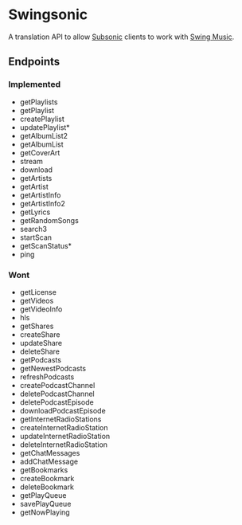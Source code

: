 # Swingsonic

A translation API to allow [Subsonic](https://subsonic.org/pages/index.jsp) clients to work with [Swing Music](https://github.com/swing-opensource/swingmusic).

## Endpoints

### Implemented

- getPlaylists
- getPlaylist
- createPlaylist
- updatePlaylist*
- getAlbumList2
- getAlbumList
- getCoverArt
- stream
- download
- getArtists
- getArtist
- getArtistInfo
- getArtistInfo2
- getLyrics
- getRandomSongs
- search3
- startScan
- getScanStatus*
- ping

### Wont

- getLicense
- getVideos
- getVideoInfo
- hls
- getShares
- createShare
- updateShare
- deleteShare
- getPodcasts
- getNewestPodcasts
- refreshPodcasts
- createPodcastChannel
- deletePodcastChannel
- deletePodcastEpisode
- downloadPodcastEpisode
- getInternetRadioStations
- createInternetRadioStation
- updateInternetRadioStation
- deleteInternetRadioStation
- getChatMessages
- addChatMessage
- getBookmarks
- createBookmark
- deleteBookmark
- getPlayQueue
- savePlayQueue
- getNowPlaying
